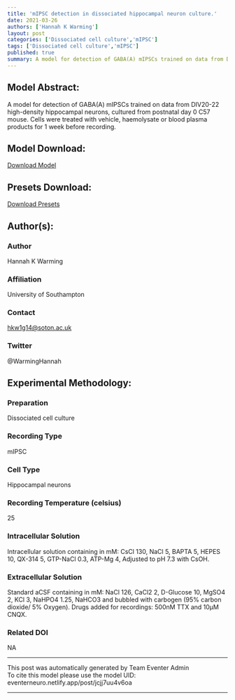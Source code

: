 ```yaml
---
title: 'mIPSC detection in dissociated hippocampal neuron culture.'
date: 2021-03-26
authors: ['Hannah K Warming']
layout: post
categories: ['Dissociated cell culture','mIPSC']
tags: ['Dissociated cell culture','mIPSC']
published: true
summary: A model for detection of GABA(A) mIPSCs trained on data from DIV20-22 high-density hippocampal neurons, cultured from postnatal day 0 C57 mouse. Cells were treated with vehicle, haemolysate or blood plasma products for 1 week before recording.
---
```

## Model Abstract:
A model for detection of GABA(A) mIPSCs trained on data from DIV20-22 high-density hippocampal neurons, cultured from postnatal day 0 C57 mouse. Cells were treated with vehicle, haemolysate or blood plasma products for 1 week before recording.
## Model Download:
[Download Model](
https://drive.google.com/open?id=1wK6fi9-xfBlo5ywNK1Tf38sgvHPC6Wfp
)
## Presets Download:
[Download Presets](
https://drive.google.com/open?id=1Y1YgZw_7PlEW37n_BNQPA9TR74Y15VWl
)
## Author(s):
### Author
Hannah K Warming
### Affiliation
University of Southampton
### Contact
hkw1g14@soton.ac.uk
### Twitter
@WarmingHannah
## Experimental Methodology:
### Preparation
Dissociated cell culture
### Recording Type
mIPSC
### Cell Type
Hippocampal neurons
### Recording Temperature (celsius)
25
### Intracellular Solution
Intracellular solution containing in mM: CsCl 130, NaCl 5, BAPTA 5, HEPES 10, QX-314 5, GTP-NaCl 0.3, ATP-Mg 4, Adjusted to pH 7.3 with CsOH.
### Extracellular Solution
Standard aCSF containing in mM: NaCl 126, CaCl2 2, D-Glucose 10, MgSO4 2, KCl 3, NaHPO4 1.25, NaHCO3 and bubbled with carbogen (95% carbon dioxide/ 5% Oxygen). Drugs added for recordings: 500nM TTX and 10µM CNQX.
### Related DOI
NA
***
This post was automatically generated by
Team Eventer Admin  
To cite this model please use the model UID: eventerneuro.netlify.app/post/jcjj7uu4v6oa
***
